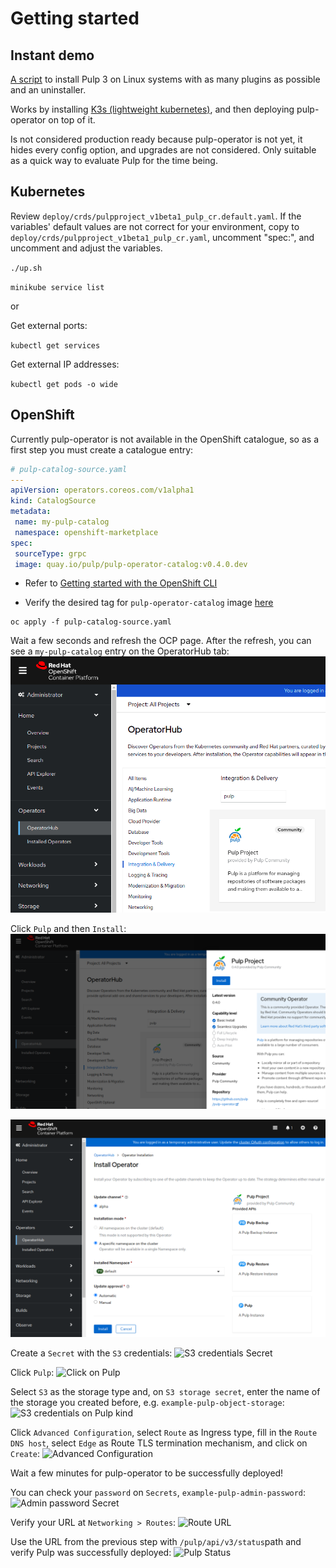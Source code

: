 # Getting started

## Instant demo

[A script](https://raw.githubusercontent.com/pulp/pulp-operator/master/insta-demo/pulp-insta-demo.sh)
to install Pulp 3 on Linux systems with as many plugins as possible and an uninstaller.

Works by installing [K3s (lightweight kubernetes)](https://k3s.io/), and then deploying
pulp-operator on top of it.

Is not considered production ready because pulp-operator is not yet, it hides every config option,
and upgrades are not considered. Only suitable as a quick way to evaluate Pulp for the time
being.

## Kubernetes

Review `deploy/crds/pulpproject_v1beta1_pulp_cr.default.yaml`. If the variables' default values are not correct for your environment, copy to `deploy/crds/pulpproject_v1beta1_pulp_cr.yaml`, uncomment "spec:", and uncomment and adjust the variables.

`./up.sh`

`minikube service list`

or

Get external ports:

`kubectl get services`

Get external IP addresses:

`kubectl get pods -o wide`

## OpenShift

Currently pulp-operator is not available in the OpenShift catalogue, so as a first step you must create a catalogue entry:

```yaml
# pulp-catalog-source.yaml
---
apiVersion: operators.coreos.com/v1alpha1
kind: CatalogSource
metadata:
 name: my-pulp-catalog
 namespace: openshift-marketplace
spec:
 sourceType: grpc
 image: quay.io/pulp/pulp-operator-catalog:v0.4.0.dev

```

* Refer to [Getting started with the OpenShift CLI](https://docs.openshift.com/container-platform/4.7/cli_reference/openshift_cli/getting-started-cli.html)

* Verify the desired tag for `pulp-operator-catalog` image [here](https://quay.io/repository/pulp/pulp-operator-catalog?tab=tags)
```console
oc apply -f pulp-catalog-source.yaml
```

Wait a few seconds and refresh the OCP page. After the refresh, you can see a `my-pulp-catalog` entry
on the OperatorHub tab:
![OperatorHub tab](images/1.png "Pulp on OperatorHub tab")

Click `Pulp` and then `Install`:
![Installing pulp](images/2.png "Installing pulp operator")

![Installing pulp](images/3.png "Installing pulp operator")

Create a `Secret` with the `S3` credentials:
![S3 credentials Secret](images/4.png "S3 credentials Secret")

Click `Pulp`:
![Click on Pulp](images/5.png "Click on Pulp")

Select `S3` as the storage type and, on `S3 storage secret`, enter the name of the storage you created before,
e.g. `example-pulp-object-storage`:
![S3 credentials on Pulp kind](images/6.png "S3 credentials on Pulp kind")

Click `Advanced Configuration`,
select `Route` as Ingress type, fill in the `Route DNS host`, select `Edge` as Route TLS termination mechanism, and click on `Create`:
![Advanced Configuration](images/7.png "Advanced Configuration")

Wait a few minutes for pulp-operator to be successfully deployed!

You can check your `password` on `Secrets`, `example-pulp-admin-password`:
![Admin password Secret](images/8.png "Admin password Secret")

Verify your URL at `Networking > Routes`:
![Route URL](images/9.png "Route URL")

Use the URL from the previous step with `/pulp/api/v3/status`path and verify Pulp was successfully deployed:
![Pulp Status](images/10.png "Pulp Status")
